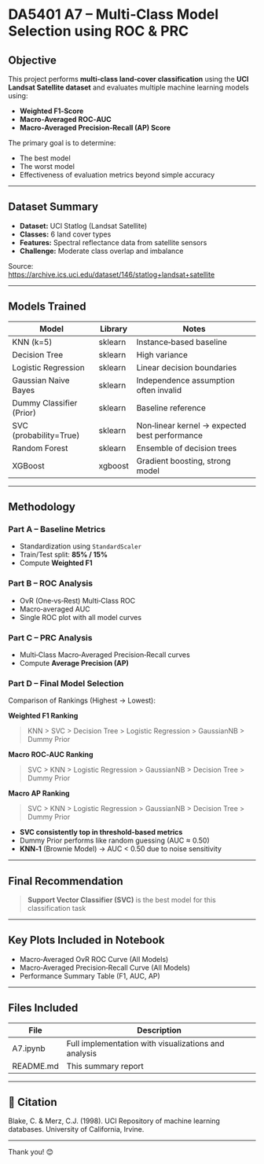 # DA5401 A7 – Multi‑Class Model Selection using ROC & PRC

##  Objective
This project performs **multi‑class land‑cover classification** using the **UCI Landsat Satellite dataset** and evaluates multiple machine learning models using:
- **Weighted F1‑Score**
- **Macro‑Averaged ROC‑AUC**
- **Macro‑Averaged Precision‑Recall (AP) Score**

The primary goal is to determine:
- The best model  
- The worst model  
- Effectiveness of evaluation metrics beyond simple accuracy  

---

## Dataset Summary
- **Dataset:** UCI Statlog (Landsat Satellite)
- **Classes:** 6 land cover types  
- **Features:** Spectral reflectance data from satellite sensors  
- **Challenge:** Moderate class overlap and imbalance

Source:  
https://archive.ics.uci.edu/dataset/146/statlog+landsat+satellite

---

##  Models Trained
| Model | Library | Notes |
|-------|---------|------|
| KNN (k=5) | sklearn | Instance‑based baseline |
| Decision Tree | sklearn | High variance |
| Logistic Regression | sklearn | Linear decision boundaries |
| Gaussian Naive Bayes | sklearn | Independence assumption often invalid |
| Dummy Classifier (Prior) | sklearn | Baseline reference |
| SVC (probability=True) | sklearn | Non‑linear kernel → expected best performance |
| Random Forest | sklearn | Ensemble of decision trees |
| XGBoost | xgboost | Gradient boosting, strong model |

---

##  Methodology

###  Part A – Baseline Metrics
- Standardization using `StandardScaler`
- Train/Test split: **85% / 15%**
- Compute **Weighted F1**

###  Part B – ROC Analysis
- OvR (One‑vs‑Rest) Multi‑Class ROC
- Macro‑averaged AUC
- Single ROC plot with all model curves

###  Part C – PRC Analysis
- Multi‑Class Macro‑Averaged Precision‑Recall curves
- Compute **Average Precision (AP)**

###  Part D – Final Model Selection
Comparison of Rankings (Highest → Lowest):

**Weighted F1 Ranking**
> KNN > SVC > Decision Tree > Logistic Regression > GaussianNB > Dummy Prior

**Macro ROC‑AUC Ranking**
> SVC > KNN > Logistic Regression > GaussianNB > Decision Tree > Dummy Prior

**Macro AP Ranking**
> SVC > KNN > Logistic Regression > GaussianNB > Decision Tree > Dummy Prior

- **SVC consistently top in threshold‑based metrics**  
- Dummy Prior performs like random guessing (AUC ≈ 0.50)  
- **KNN‑1** (Brownie Model) → AUC < 0.50 due to noise sensitivity

---

## Final Recommendation

> **Support Vector Classifier (SVC)** is the best model for this classification task

---

##  Key Plots Included in Notebook
- Macro‑Averaged OvR ROC Curve (All Models)
- Macro‑Averaged Precision‑Recall Curve (All Models)
- Performance Summary Table (F1, AUC, AP)

---

##  Files Included
| File | Description |
|------|------------|
| A7.ipynb | Full implementation with visualizations and analysis |
| README.md | This summary report |

---


## 🔖 Citation
Blake, C. & Merz, C.J. (1998). UCI Repository of machine learning databases. University of California, Irvine.

---

Thank you! 😊  

